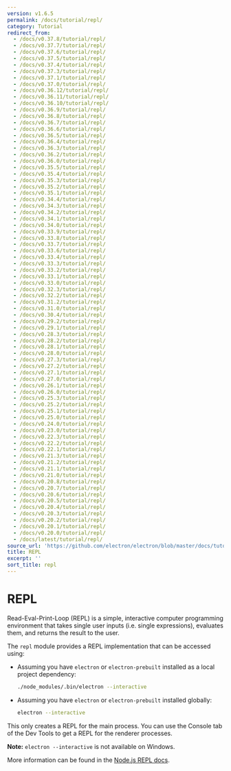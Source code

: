 ```yaml
---
version: v1.6.5
permalink: /docs/tutorial/repl/
category: Tutorial
redirect_from:
  - /docs/v0.37.8/tutorial/repl/
  - /docs/v0.37.7/tutorial/repl/
  - /docs/v0.37.6/tutorial/repl/
  - /docs/v0.37.5/tutorial/repl/
  - /docs/v0.37.4/tutorial/repl/
  - /docs/v0.37.3/tutorial/repl/
  - /docs/v0.37.1/tutorial/repl/
  - /docs/v0.37.0/tutorial/repl/
  - /docs/v0.36.12/tutorial/repl/
  - /docs/v0.36.11/tutorial/repl/
  - /docs/v0.36.10/tutorial/repl/
  - /docs/v0.36.9/tutorial/repl/
  - /docs/v0.36.8/tutorial/repl/
  - /docs/v0.36.7/tutorial/repl/
  - /docs/v0.36.6/tutorial/repl/
  - /docs/v0.36.5/tutorial/repl/
  - /docs/v0.36.4/tutorial/repl/
  - /docs/v0.36.3/tutorial/repl/
  - /docs/v0.36.2/tutorial/repl/
  - /docs/v0.36.0/tutorial/repl/
  - /docs/v0.35.5/tutorial/repl/
  - /docs/v0.35.4/tutorial/repl/
  - /docs/v0.35.3/tutorial/repl/
  - /docs/v0.35.2/tutorial/repl/
  - /docs/v0.35.1/tutorial/repl/
  - /docs/v0.34.4/tutorial/repl/
  - /docs/v0.34.3/tutorial/repl/
  - /docs/v0.34.2/tutorial/repl/
  - /docs/v0.34.1/tutorial/repl/
  - /docs/v0.34.0/tutorial/repl/
  - /docs/v0.33.9/tutorial/repl/
  - /docs/v0.33.8/tutorial/repl/
  - /docs/v0.33.7/tutorial/repl/
  - /docs/v0.33.6/tutorial/repl/
  - /docs/v0.33.4/tutorial/repl/
  - /docs/v0.33.3/tutorial/repl/
  - /docs/v0.33.2/tutorial/repl/
  - /docs/v0.33.1/tutorial/repl/
  - /docs/v0.33.0/tutorial/repl/
  - /docs/v0.32.3/tutorial/repl/
  - /docs/v0.32.2/tutorial/repl/
  - /docs/v0.31.2/tutorial/repl/
  - /docs/v0.31.0/tutorial/repl/
  - /docs/v0.30.4/tutorial/repl/
  - /docs/v0.29.2/tutorial/repl/
  - /docs/v0.29.1/tutorial/repl/
  - /docs/v0.28.3/tutorial/repl/
  - /docs/v0.28.2/tutorial/repl/
  - /docs/v0.28.1/tutorial/repl/
  - /docs/v0.28.0/tutorial/repl/
  - /docs/v0.27.3/tutorial/repl/
  - /docs/v0.27.2/tutorial/repl/
  - /docs/v0.27.1/tutorial/repl/
  - /docs/v0.27.0/tutorial/repl/
  - /docs/v0.26.1/tutorial/repl/
  - /docs/v0.26.0/tutorial/repl/
  - /docs/v0.25.3/tutorial/repl/
  - /docs/v0.25.2/tutorial/repl/
  - /docs/v0.25.1/tutorial/repl/
  - /docs/v0.25.0/tutorial/repl/
  - /docs/v0.24.0/tutorial/repl/
  - /docs/v0.23.0/tutorial/repl/
  - /docs/v0.22.3/tutorial/repl/
  - /docs/v0.22.2/tutorial/repl/
  - /docs/v0.22.1/tutorial/repl/
  - /docs/v0.21.3/tutorial/repl/
  - /docs/v0.21.2/tutorial/repl/
  - /docs/v0.21.1/tutorial/repl/
  - /docs/v0.21.0/tutorial/repl/
  - /docs/v0.20.8/tutorial/repl/
  - /docs/v0.20.7/tutorial/repl/
  - /docs/v0.20.6/tutorial/repl/
  - /docs/v0.20.5/tutorial/repl/
  - /docs/v0.20.4/tutorial/repl/
  - /docs/v0.20.3/tutorial/repl/
  - /docs/v0.20.2/tutorial/repl/
  - /docs/v0.20.1/tutorial/repl/
  - /docs/v0.20.0/tutorial/repl/
  - /docs/latest/tutorial/repl/
source_url: 'https://github.com/electron/electron/blob/master/docs/tutorial/repl.md'
title: REPL
excerpt: ''
sort_title: repl
---
```




<!--


                                      ::::
                                    :o+//+o:
                                    +o    oo-
                                    :o+//oo/+o/
                                      -::-   -oo:
                                               /s/
                      -::::::::-                :s/  :::--
                  :+oo+////////+:        -:/+oo/ :s:-///++oo+:
                /o+:                -/+oo+/:-     +o-      -:+o:
               /s:              -:+o+/:           -o+         :s/
              -s/            -/oo/:                /s-         +s-
              -s/         -/oo/-                   -s/         /s-
               oo       :+o/-                       oo         oo
               -s/    :oo/                          /s-       /s-
                :s/ :oo:              -::-          /s-      /s:
                  -+o/               /ssss/         :s:    -+o-
                 :o+--               /ssss/         :s:   :o+-
                :s/  +o:              -::-          /s-   --
               -s/    :+o/-                         /s-
               oo       -+o+-                       oo
              -s/         -/oo/-                   -s/
             -+soo+:         -/oo/:                /s-      /oooo+-
             o+   :s:           -:+o+/:-          -o+      /s:  -oo
             oo:--/s:       ::      -:+oo+/:-     -/-      /s/--:o+
              :+++/-        :s:          -:/+ooo++//////++oo//+o+:
                             /s:                --::::::--
                              /s/              /s-
                               :oo:          :oo:
                                 /oo/-    -/oo/
                                   -/+oooo+/-





                   _______  _______  _______  _______  __
                  |       ||       ||       ||       ||  |
                  |  _____||_     _||   _   ||    _  ||  |
                  | |_____   |   |  |  | |  ||   |_| ||  |
                  |_____  |  |   |  |  |_|  ||    ___||__|
                   _____| |  |   |  |       ||   |     __
                  |_______|  |___|  |_______||___|    |__|


    This file is generated automatically, so it should not be edited.

    To make changes, head over to the electron/electron repository:

    https://github.com/electron/electron/blob/master/docs/tutorial/repl.md

    Thanks!

-->
# REPL

Read-Eval-Print-Loop (REPL) is a simple, interactive computer programming environment that takes single user inputs (i.e. single expressions), evaluates them, and returns the result to the user.

The `repl` module provides a REPL implementation that can be accessed using:

*   Assuming you have `electron` or `electron-prebuilt` installed as a local project dependency:

    ```sh
    ./node_modules/.bin/electron --interactive
    ```

*   Assuming you have `electron` or `electron-prebuilt` installed globally:

    ```sh
    electron --interactive
    ```

This only creates a REPL for the main process. You can use the Console tab of the Dev Tools to get a REPL for the renderer processes.

**Note:** `electron --interactive` is not available on Windows.

More information can be found in the [Node.js REPL docs](https://nodejs.org/dist/latest/docs/api/repl.html).
